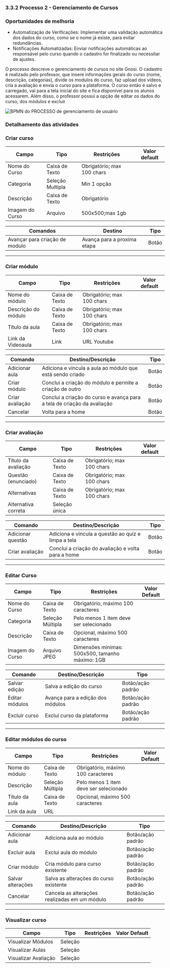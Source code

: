 ### 3.3.2 Processo 2 - Gerenciamento de Cursos
### Oportunidades de melhoria
- Automatização de Verificações: Implementar uma validação automática dos dados do curso, como se o nome já existe, para evitar redundâncias.<br>
- Notificações Automatizadas: Enviar notificações automáticas ao responsável pelo curso quando o cadastro for finalizado ou necessitar de ajustes.<br>

O processo descreve o gerenciamento de cursos no site Gnosi. 
O cadastro é realizado pelo professor, que insere informações gerais do curso (nome, descrição, categorias), divide os modulos do curso, faz upload dos vídeos, cria a avaliação e envia o curso para a plataforma. O curso então é salvo e carregado, vai para a tela inicial do site e fica disponível para os alunos acessarem. Além disso, o professor possui a opção de editar os dados do curso, dos módulos e excluir

![BPMN do PROCESSO de gerenciamento de usuário](https://github.com/ICEI-PUC-Minas-PMGES-TI/pmg-es-2024-2-ti2-3687100-gnosi/blob/main/docs/images/Cadastro%20de%20curso%20Diagrama.png)

### Detalhamento das atividades

### **Criar curso**

| **Campo**       | **Tipo**         | **Restrições** | **Valor default** |
| ---             | ---              | ---            | ---               |
| Nome do Curso   | Caixa de Texto   | Obrigatório; max 100 chars               |                   |
| Categoria       | Seleção Multipla | Min 1 opção               |                   |
| Descrição       | Caixa de Texto   | Obrigatório               |                   |
| Imagem do Curso | Arquivo          | 500x500;max 1gb|                   |

| **Comandos**         |  **Destino**                   | **Tipo** |
| ---                  | ---                            | ---               |
| Avançar para criação de modulo | Avança para a proxima etapa | Botão |

---

### **Criar módulo**

| **Campo**             | **Tipo**         | **Restrições** | **Valor default** |
|------------------------|------------------|---------------|--------------------|
| Nome do módulo         | Caixa de Texto  | Obrigatório; max 100 chars               |                    |
| Descrição do módulo    | Caixa de Texto  | Obrigatório; max 100 chars               |                    |
| Título da aula          | Caixa de Texto  | Obrigatório; max 100 chars               |                    |
| Link da Videoaula    | Link            | URL Youtube               |                    |


| **Comando**                | **Destino/Descrição**                           | **Tipo**             |
|----------------------------|-------------------------------------------------|----------------------|
| Adicionar aula             | Adiciona e vincula a aula ao módulo que está sendo criado | Botão     |
| Criar módulo               | Conclui a criação do módulo e permite a criação de outro | Botão         |
| Criar avaliação            | Conclui a criação do curso e avança para a tela de criação da avaliação | Botão      |
| Cancelar                   | Volta para a home | Botão     |

---

### **Criar avaliação**

| **Campo**             | **Tipo**         | **Restrições** | **Valor default** |
|------------------------|------------------|---------------|--------------------|
| Título da avaliação      | Caixa de Texto  | Obrigatório; max 100 chars               |                    |
| Questão (enunciado)   | Caixa de Texto  | Obrigatório; max 100 chars               |                    |
| Alternativas          | Caixa de Texto  | Obrigatório; max 100 chars               |                    |
| Alternativa correta    | Seleção única       |                |                    |


| **Comando**                | **Destino/Descrição**                           | **Tipo**             |
|----------------------------|-------------------------------------------------|----------------------|
| Adicionar questão          | Adiciona e vincula a questão ao quiz e limpa a tela | Botão     |
| Criar avaliação            | Conclui a criação do avaliação e volta para a home | Botão      |

---



### **Editar Curso** 

| **Campo**                | **Tipo**          | **Restrições**                        | **Valor Default** |
|--------------------------|-------------------|---------------------------------------|--------------------|
| Nome do Curso     | Caixa de Texto   | Obrigatório, máximo 100 caracteres    |                    |
|  Categoria         | Seleção Múltipla | Pelo menos 1 item deve ser selecionado |                    |
|  Descrição         | Caixa de Texto   | Opcional, máximo 500 caracteres       |                    |
|  Imagem do Curso   | Arquivo JPEG       | Dimensões mínimas: 500x500, tamanho máximo: 1GB |         |


| **Comando**                     | **Destino/Descrição**                     | **Tipo**             |
|----------------------------------|-------------------------------------------|----------------------|
| Salvar edição  | Salva a edição do curso | Botão/ação padrão   |
| Editar módulos    | Avança para a edição dos módulos | Botão/ação padrão   |
| Excluir curso | Exclui curso da plataforma | Botão/ação padrão   |

---

### **Editar módulos do curso** 

| **Campo**                | **Tipo**          | **Restrições**                        | **Valor Default** |
|--------------------------|-------------------|---------------------------------------|--------------------|
|  Nome do módulo     | Caixa de Texto   | Obrigatório, máximo 100 caracteres    |                    |
|  Descrição         | Seleção Múltipla | Pelo menos 1 item deve ser selecionado |                    |
|  Título da aula         | Caixa de Texto   | Opcional, máximo 500 caracteres       |                    |
|  Link da aula   | URL          |          |         |


| **Comando**                     | **Destino/Descrição**                     | **Tipo**             |
|----------------------------------|-------------------------------------------|----------------------|
| Adicionar aula  | Adiciona aula ao módulo | Botão/ação padrão   |
| Excluir aula  | Exclui aula do módulo | Botão/ação padrão   |
| Criar módulo   | Cria módulo para curso existente | Botão/ação padrão   |
| Salvar alterações | Salva as alterações do curso existente | Botão/ação padrão   |
| Cancelar | Cancela as alterações realizadas em um módulo| Botão/ação padrão   |

---

### **Visualizar curso** 

| **Campo**             | **Tipo**          | **Restrições**                                 | **Valor Default**    |
|------------------------|-------------------|-----------------------------------------------|-----------------------|
|  Visualizar Módulos     | Seleção          |  |                       |
|  Visualizar Aulas        | Seleção | |                       |
|  Visualizar Avaliação        | Seleção | |                       |




